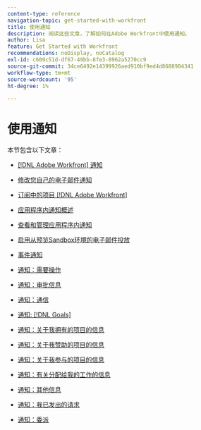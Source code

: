 ```yaml
---
content-type: reference
navigation-topic: get-started-with-workfront
title: 使用通知
description: 阅读这些文章，了解如何在Adobe Workfront中使用通知。
author: Lisa
feature: Get Started with Workfront
recommendations: noDisplay, noCatalog
exl-id: c609c51d-df67-49bb-8fe3-8962a5270cc9
source-git-commit: 34ce6492e14399926aed910bf9ed4d8688904341
workflow-type: tm+mt
source-wordcount: '95'
ht-degree: 1%

---
```


# 使用通知

本节包含以下文章：

* [[!DNL Adobe Workfront] 通知](../../workfront-basics/using-notifications/wf-notifications.md)
* [修改您自己的电子邮件通知](../../workfront-basics/using-notifications/activate-or-deactivate-your-own-event-notifications.md)
* [订阅中的项目 [!DNL Adobe Workfront]](../../workfront-basics/using-notifications/subscribe-to-items-in-workfront.md)
* [应用程序内通知概述](../../workfront-basics/using-notifications/in-app-notifications-overview.md)
* [查看和管理应用程序内通知](../../workfront-basics/using-notifications/view-and-manage-in-app-notifications.md)
* [启用从预览Sandbox环境的电子邮件投放](../../workfront-basics/using-notifications/enable-delivery-emails-from-preview-sandbox-environment.md)
* [事件通知](../../workfront-basics/using-notifications/event-notifications.md)

  <!--
  <li data-mc-conditions="QuicksilverOrClassic.Draft mode"><a href="../../workfront-basics/using-notifications/opt-out-of-email-notifications.md" class="MCXref xref" xrefformat="{para}">Opt out of email notifications</a> </li>
  -->

* [通知：需要操作](../../workfront-basics/using-notifications/notifications-action-needed.md)
* [通知：审批信息](../../workfront-basics/using-notifications/notifications-approval-information.md)
* [通知：通信](../../workfront-basics/using-notifications/notifications-communication.md)
* [通知: [!DNL Goals]](../../workfront-basics/using-notifications/notifications-goals.md)
* [通知：关于我拥有的项目的信息](../../workfront-basics/using-notifications/notifications-information-about-projects-i-own.md)
* [通知：关于我赞助的项目的信息](../../workfront-basics/using-notifications/notifications-information-about-projects-i-sponsor.md)
* [通知：关于我参与的项目的信息](../../workfront-basics/using-notifications/notifications-information-about-projects-im-on.md)
* [通知：有关分配给我的工作的信息](../../workfront-basics/using-notifications/notifications-information-about-work-assigned-to-me.md)
* [通知：其他信息](../../workfront-basics/using-notifications/notifications-misc-information.md)
* [通知：我已发出的请求](../../workfront-basics/using-notifications/notifications-requests-i-have-made.md)
* [通知：委派](../../workfront-basics/using-notifications/notifications-delegation.md)
